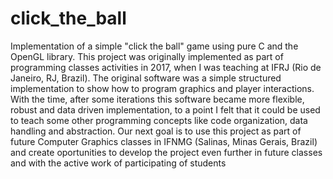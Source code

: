 # click_the_ball
Implementation of a simple "click the ball" game using pure C and the OpenGL library. This project was originally implemented as part of programming classes activities in 2017, when I was teaching at IFRJ (Rio de Janeiro, RJ, Brazil). The original software was a simple structured implementation to show how to program graphics and player interactions. With the time, after some iterations this software became more flexible, robust and data driven implementation, to a point I felt that it could be used to teach some other programming concepts like code organization, data handling and abstraction.
Our next goal is to use this project as part of future Computer Graphics classes in IFNMG (Salinas, Minas Gerais, Brazil) and create oportunities to develop the project even further in future classes and with the active work of participating of students
